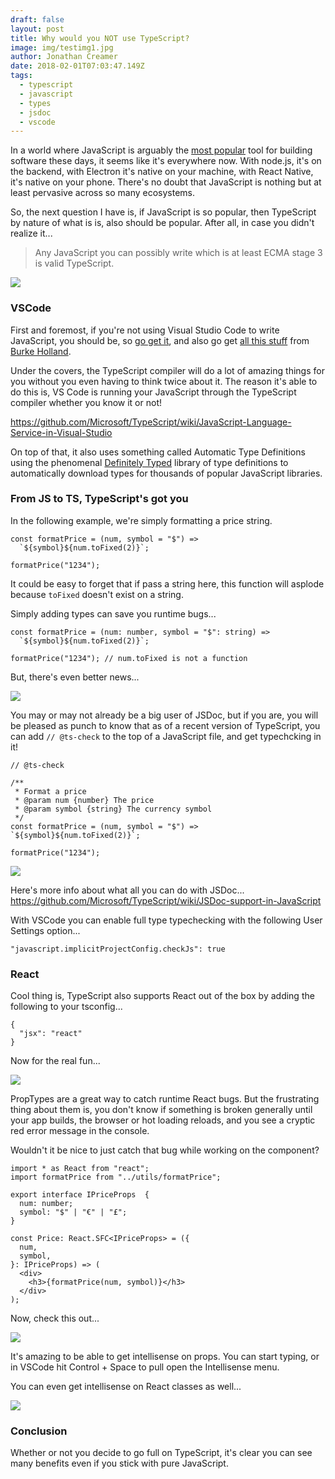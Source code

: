 ```yaml
---
draft: false
layout: post
title: Why would you NOT use TypeScript?
image: img/testimg1.jpg
author: Jonathan Creamer
date: 2018-02-01T07:03:47.149Z
tags: 
  - typescript
  - javascript
  - types
  - jsdoc
  - vscode
---
```


In a world where JavaScript is arguably the [most popular](https://insights.stackoverflow.com/survey/2017#technology) tool for building software these days, it seems like it's everywhere now. With node.js, it's on the backend, with Electron it's native on your machine, with React Native, it's native on your phone. There's no doubt that JavaScript is nothing but at least pervasive across so many ecosystems.

So, the next question I have is, if JavaScript is so popular, then TypeScript by nature of what is is, also should be popular. After all, in case you didn't realize it...

> Any JavaScript you can possibly write which is at least ECMA stage 3 is valid TypeScript.

![](img/itstrue.gif)

### VSCode

First and foremost, if you're not using Visual Studio Code to write JavaScript, you should be, so [go get it](https://code.visualstudio.com/), and also go get [all this stuff](http://vscodecandothat.com/) from [Burke Holland](https://twitter.com/burkeholland).

Under the covers, the TypeScript compiler will do a lot of amazing things for you without you even having to think twice about it. The reason it's able to do this is, VS Code is running your JavaScript through the TypeScript compiler whether you know it or not!

https://github.com/Microsoft/TypeScript/wiki/JavaScript-Language-Service-in-Visual-Studio

On top of that, it also uses something called Automatic Type Definitions using the phenomenal [Definitely Typed](https://github.com/DefinitelyTyped/DefinitelyTyped) library of type definitions to automatically download types for thousands of popular JavaScript libraries.

### From JS to TS, TypeScript's got you
In the following example, we're simply formatting a price string.

```prettyprint lang-js
const formatPrice = (num, symbol = "$") =>
  `${symbol}${num.toFixed(2)}`;

formatPrice("1234");
```

It could be easy to forget that if pass a string here, this function will asplode because `toFixed` doesn't exist on a string.

Simply adding types can save you runtime bugs...

```prettyprint lang-ts
const formatPrice = (num: number, symbol = "$": string) =>
  `${symbol}${num.toFixed(2)}`;

formatPrice("1234"); // num.toFixed is not a function
```

But, there's even better news...

![](img/jstscheckmorpheus.jpg)

You may or may not already be a big user of JSDoc, but if you are, you will be pleased as punch to know that as of a recent version of TypeScript, you can add `// @ts-check` to the top of a JavaScript file, and get typechcking in it!

```
// @ts-check

/**
 * Format a price
 * @param num {number} The price
 * @param symbol {string} The currency symbol
 */
const formatPrice = (num, symbol = "$") => `${symbol}${num.toFixed(2)}`;

formatPrice("1234");
```

![](img/format.png)

Here's more info about what all you can do with JSDoc... https://github.com/Microsoft/TypeScript/wiki/JSDoc-support-in-JavaScript

With VSCode you can enable full type typechecking with the following User Settings option...

```prettyprint lang-js
"javascript.implicitProjectConfig.checkJs": true
```

### React
Cool thing is, TypeScript also supports React out of the box by adding the following to your tsconfig...

```prettyprint lang-json
{
  "jsx": "react"
}
```

Now for the real fun...

![](img/reactproptypes.jpeg)

PropTypes are a great way to catch runtime React bugs. But the frustrating thing about them is, you don't know if something is broken generally until your app builds, the browser or hot loading reloads, and you see a cryptic red error message in the console.

Wouldn't it be nice to just catch that bug while working on the component?

```prettyprint lang-ts
import * as React from "react";
import formatPrice from "../utils/formatPrice";

export interface IPriceProps  {
  num: number;
  symbol: "$" | "€" | "£";
}

const Price: React.SFC<IPriceProps> = ({
  num,
  symbol,
}: IPriceProps) => (
  <div>
    <h3>{formatPrice(num, symbol)}</h3>
  </div>
);
```

Now, check this out...

![](img/Screen-Capture-on-2018-01-29-at-22-52-24.gif)

It's amazing to be able to get intellisense on props. You can start typing, or in VSCode hit Control + Space to pull open the Intellisense menu.

You can even get intellisense on React classes as well...

![](img/Screen-Shot-on-2018-01-29-at-22_55_40.png)

### Conclusion
Whether or not you decide to go full on TypeScript, it's clear you can see many benefits even if you stick with pure JavaScript.
